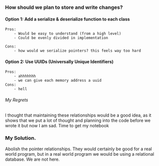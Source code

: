 ### How should we plan to store and write changes?

#### Option 1: Add a serialize & deserialize function to each class
    Pros: 
        - Would be easy to understand (from a high level)
        - Could be evenly divided in implementation

    Cons:
        - how would we serialize pointers? this feels way too hard

#### Option 2: Use UUIDs (Universally Unique Identifiers)
    Pros: 
        - ahhhhhhh
        - we can give each memory address a uuid
    Cons: 
        - hell


###### My Regrets
I thought that maintaining these relationships would be a good idea, as it 
shows that we put a lot of thought and planning into the code before we wrote
it but now I am sad. Time to get my notebook

### My Solution. 

Abolish the pointer relationships. They would certainly be good for a real world
program, but in a real world program we would be using a relational database. We 
are not here. 
